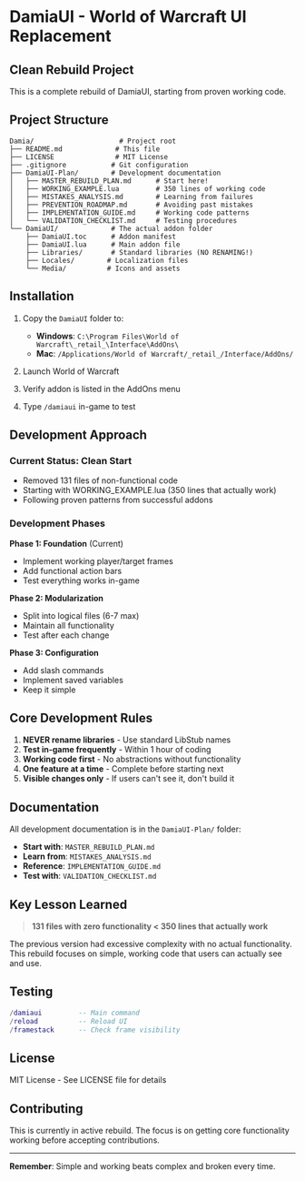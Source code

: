 # DamiaUI - World of Warcraft UI Replacement

## Clean Rebuild Project

This is a complete rebuild of DamiaUI, starting from proven working code.

## Project Structure

```
Damia/                     # Project root
├── README.md             # This file
├── LICENSE               # MIT License
├── .gitignore           # Git configuration
├── DamiaUI-Plan/        # Development documentation
│   ├── MASTER_REBUILD_PLAN.md      # Start here!
│   ├── WORKING_EXAMPLE.lua         # 350 lines of working code
│   ├── MISTAKES_ANALYSIS.md        # Learning from failures
│   ├── PREVENTION_ROADMAP.md       # Avoiding past mistakes
│   ├── IMPLEMENTATION_GUIDE.md     # Working code patterns
│   └── VALIDATION_CHECKLIST.md     # Testing procedures
└── DamiaUI/             # The actual addon folder
    ├── DamiaUI.toc      # Addon manifest
    ├── DamiaUI.lua      # Main addon file
    ├── Libraries/       # Standard libraries (NO RENAMING!)
    ├── Locales/        # Localization files
    └── Media/          # Icons and assets
```

## Installation

1. Copy the `DamiaUI` folder to:
   - **Windows**: `C:\Program Files\World of Warcraft\_retail_\Interface\AddOns\`
   - **Mac**: `/Applications/World of Warcraft/_retail_/Interface/AddOns/`

2. Launch World of Warcraft
3. Verify addon is listed in the AddOns menu
4. Type `/damiaui` in-game to test

## Development Approach

### Current Status: Clean Start
- Removed 131 files of non-functional code
- Starting with WORKING_EXAMPLE.lua (350 lines that actually work)
- Following proven patterns from successful addons

### Development Phases

**Phase 1: Foundation** (Current)
- Implement working player/target frames
- Add functional action bars
- Test everything works in-game

**Phase 2: Modularization**
- Split into logical files (6-7 max)
- Maintain all functionality
- Test after each change

**Phase 3: Configuration**
- Add slash commands
- Implement saved variables
- Keep it simple

## Core Development Rules

1. **NEVER rename libraries** - Use standard LibStub names
2. **Test in-game frequently** - Within 1 hour of coding
3. **Working code first** - No abstractions without functionality
4. **One feature at a time** - Complete before starting next
5. **Visible changes only** - If users can't see it, don't build it

## Documentation

All development documentation is in the `DamiaUI-Plan/` folder:

- **Start with**: `MASTER_REBUILD_PLAN.md`
- **Learn from**: `MISTAKES_ANALYSIS.md`
- **Reference**: `IMPLEMENTATION_GUIDE.md`
- **Test with**: `VALIDATION_CHECKLIST.md`

## Key Lesson Learned

> **131 files with zero functionality < 350 lines that actually work**

The previous version had excessive complexity with no actual functionality. This rebuild focuses on simple, working code that users can actually see and use.

## Testing

```lua
/damiaui         -- Main command
/reload          -- Reload UI
/framestack      -- Check frame visibility
```

## License

MIT License - See LICENSE file for details

## Contributing

This is currently in active rebuild. The focus is on getting core functionality working before accepting contributions.

---

**Remember**: Simple and working beats complex and broken every time.